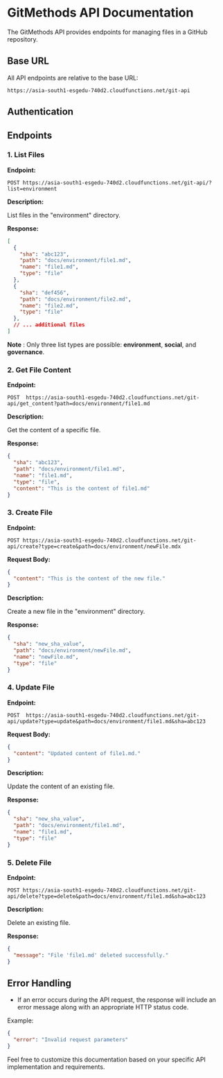 # GitMethods API Documentation

The GitMethods API provides endpoints for managing files in a GitHub repository.

## Base URL

All API endpoints are relative to the base URL:

```
https://asia-south1-esgedu-740d2.cloudfunctions.net/git-api
```

## Authentication

## Endpoints

### 1. List Files

**Endpoint:**

```
POST https://asia-south1-esgedu-740d2.cloudfunctions.net/git-api/?list=environment
```

**Description:**

List files in the "environment" directory.

**Response:**

```json
[
  {
    "sha": "abc123",
    "path": "docs/environment/file1.md",
    "name": "file1.md",
    "type": "file"
  },
  {
    "sha": "def456",
    "path": "docs/environment/file2.md",
    "name": "file2.md",
    "type": "file"
  },
  // ... additional files
]
```
 **Note** : Only three list types are possible: **environment**, **social**, and **governance**.


### 2. Get File Content

**Endpoint:**

```
POST  https://asia-south1-esgedu-740d2.cloudfunctions.net/git-api/get_content?path=docs/environment/file1.md
```

**Description:**

Get the content of a specific file.

**Response:**

```json
{
  "sha": "abc123",
  "path": "docs/environment/file1.md",
  "name": "file1.md",
  "type": "file",
  "content": "This is the content of file1.md"
}
```

### 3. Create File

**Endpoint:**

```
POST https://asia-south1-esgedu-740d2.cloudfunctions.net/git-api/create?type=create&path=docs/environment/newFile.mdx
```

**Request Body:**

```json
{
  "content": "This is the content of the new file."
}
```

**Description:**

Create a new file in the "environment" directory.

**Response:**

```json
{
  "sha": "new_sha_value",
  "path": "docs/environment/newFile.md",
  "name": "newFile.md",
  "type": "file"
}
```

### 4. Update File

**Endpoint:**

```
POST  https://asia-south1-esgedu-740d2.cloudfunctions.net/git-api/update?type=update&path=docs/environment/file1.md&sha=abc123
```

**Request Body:**

```json
{
  "content": "Updated content of file1.md."
}
```

**Description:**

Update the content of an existing file.

**Response:**

```json
{
  "sha": "new_sha_value",
  "path": "docs/environment/file1.md",
  "name": "file1.md",
  "type": "file"
}
```

### 5. Delete File

**Endpoint:**

```
POST https://asia-south1-esgedu-740d2.cloudfunctions.net/git-api/delete?type=delete&path=docs/environment/file1.md&sha=abc123
```

**Description:**

Delete an existing file.

**Response:**

```json
{
  "message": "File 'file1.md' deleted successfully."
}
```

## Error Handling

- If an error occurs during the API request, the response will include an error message along with an appropriate HTTP status code.

Example:

```json
{
  "error": "Invalid request parameters"
}
```

Feel free to customize this documentation based on your specific API implementation and requirements.
